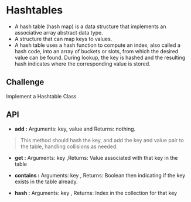 # Hashtables

* A hash table (hash map) is a data structure that implements an associative array abstract data type.
* A structure that can map keys to values.
* A hash table uses a hash function to compute an index, also called a hash code, into an array of buckets or slots, from which the desired value can be found. During lookup, the key is hashed and the resulting hash indicates where the corresponding value is stored.

## Challenge

Implement a Hashtable Class

## API

- **add :** Arguments: key, value and Returns: nothing.

> This method should hash the key, and add the key and value pair to the table, handling collisions as needed.

- **get :** Arguments: key ,Returns: Value associated with that key in the table

- **contains :** Arguments: key , Returns: Boolean then indicating if the key exists in the table already.

- **hash :** Arguments: key , Returns: Index in the collection for that key